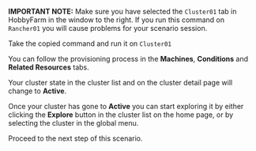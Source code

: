 **IMPORTANT NOTE:** Make sure you have selected the `Cluster01` tab in HobbyFarm in the window to the right. If you run this command on `Rancher01` you will cause problems for your scenario session.

Take the copied command and run it on `Cluster01`

You can follow the provisioning process in the **Machines**, **Conditions** and **Related Resources** tabs.

Your cluster state in the cluster list and on the cluster detail page will change to **Active**.

Once your cluster has gone to **Active** you can start exploring it by either clicking the **Explore** button in the cluster list on the home page, or by selecting the cluster in the global menu.

Proceed to the next step of this scenario.
